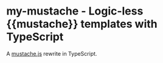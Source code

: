 # my-mustache - Logic-less {{mustache}} templates with TypeScript

A [mustache.js](https://github.com/janl/mustache.js) rewrite in TypeScript.


